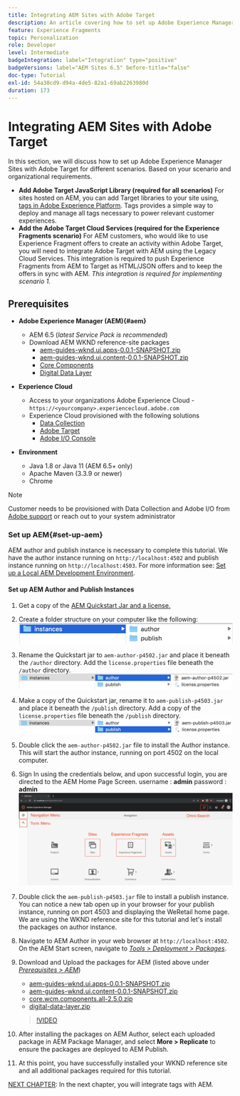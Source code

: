 ```yaml
---
title: Integrating AEM Sites with Adobe Target
description: An article covering how to set up Adobe Experience Manager with Adobe Target for different scenarios.
feature: Experience Fragments
topic: Personalization
role: Developer
level: Intermediate
badgeIntegration: label="Integration" type="positive"
badgeVersions: label="AEM Sites 6.5" before-title="false"
doc-type: Tutorial
exl-id: 54a30cd9-d94a-4de5-82a1-69ab2263980d
duration: 173
---
```

# Integrating AEM Sites with Adobe Target

In this section, we will discuss how to set up Adobe Experience Manager Sites with Adobe Target for different scenarios. Based on your scenario and organizational requirements.

* **Add Adobe Target JavaScript Library (required for all scenarios)**
    For sites hosted on AEM, you can add Target libraries to your site using, [tags in Adobe Experience Platform](https://experienceleague.adobe.com/docs/experience-platform/tags/home.html). Tags provides a simple way to deploy and manage all tags necessary to power relevant customer experiences.
* **Add the Adobe Target Cloud Services (required for the Experience Fragments scenario)**
    For AEM customers, who would like to use Experience Fragment offers to create an activity within Adobe Target, you will need to integrate Adobe Target with AEM using the Legacy Cloud Services. This integration is required to push Experience Fragments from AEM to Target as HTML/JSON offers and to keep the offers in sync with AEM. *This integration is required for implementing scenario 1.*

## Prerequisites

* **Adobe Experience Manager (AEM){#aem}**
  * AEM 6.5 (*latest Service Pack is recommended*)
  * Download AEM WKND reference-site packages
    * [aem-guides-wknd.ui.apps-0.0.1-SNAPSHOT.zip](https://github.com/adobe/aem-guides-wknd/releases/download/archetype-18.1/aem-guides-wknd.ui.apps-0.0.1-SNAPSHOT.zip)
    * [aem-guides-wknd.ui.content-0.0.1-SNAPSHOT.zip](https://github.com/adobe/aem-guides-wknd/releases/download/archetype-18.1/aem-guides-wknd.ui.content-0.0.1-SNAPSHOT.zip)
    * [Core Components](https://github.com/adobe/aem-core-wcm-components/releases/download/core.wcm.components.reactor-2.5.0/core.wcm.components.all-2.5.0.zip)
    * [Digital Data Layer](assets/implementation/digital-data-layer.zip)

* **Experience Cloud**
  * Access to your organizations Adobe Experience Cloud - `https://<yourcompany>.experiencecloud.adobe.com`
  * Experience Cloud provisioned with the following solutions
    * [Data Collection](https://experiencecloud.adobe.com)
    * [Adobe Target](https://experiencecloud.adobe.com)
    * [Adobe I/O Console](https://console.adobe.io)

* **Environment**
  * Java 1.8 or Java 11 (AEM 6.5+ only)
  * Apache Maven (3.3.9 or newer)
  * Chrome

>[!NOTE]
>
> Customer needs to be provisioned with Data Collection and Adobe I/O from [Adobe support](https://helpx.adobe.com/contact/enterprise-support.ec.html) or reach out to your system administrator

### Set up AEM{#set-up-aem}

AEM author and publish instance is necessary to complete this tutorial. We have the author instance running on `http://localhost:4502` and publish instance running on `http://localhost:4503`. For more information see: [Set up a Local AEM Development Environment](https://helpx.adobe.com/experience-manager/kt/platform-repository/using/local-aem-dev-environment-article-setup.html).

#### Set up AEM Author and Publish Instances

1. Get a copy of the [AEM Quickstart Jar and a license.](https://helpx.adobe.com/experience-manager/6-5/sites/deploying/using/deploy.html#GettingtheSoftware)
2. Create a folder structure on your computer like the following:
    ![Folder Structure](assets/implementation/aem-setup-1.png)
3. Rename the Quickstart jar to `aem-author-p4502.jar` and place it beneath the `/author` directory. Add the `license.properties` file beneath the `/author` directory.
    ![AEM Author Instance](assets/implementation/aem-setup-author.png)
4. Make a copy of the Quickstart jar, rename it to `aem-publish-p4503.jar` and place it beneath the `/publish` directory. Add a copy of the `license.properties` file beneath the `/publish` directory.
    ![AEM Publish Instance](assets/implementation/aem-setup-publish.png)
5. Double click the `aem-author-p4502.jar` file to install the Author instance. This will start the author instance, running on port 4502 on the local computer.
6. Sign In using the credentials below, and upon successful login, you are directed to the AEM Home Page Screen.
   username : **admin**
   password : **admin**
    ![AEM Publish Instance](assets/implementation/aem-author-home-page.png)
7. Double click the `aem-publish-p4503.jar` file to install a publish instance. You can notice a new tab open up in your browser for your publish instance, running on port 4503 and displaying the WeRetail home page. We are using the WKND reference site for this tutorial and let's install the packages on author instance.
8. Navigate to AEM Author in your web browser at `http://localhost:4502`. On the AEM Start screen, navigate to *[Tools > Deployment > Packages](http://localhost:4502/crx/packmgr/index.jsp)*.
9. Download and Upload the packages for AEM (listed above under *[Prerequisites > AEM](#aem)*)
    * [aem-guides-wknd.ui.apps-0.0.1-SNAPSHOT.zip](https://github.com/adobe/aem-guides-wknd/releases/download/archetype-18.1/aem-guides-wknd.ui.apps-0.0.1-SNAPSHOT.zip)
    * [aem-guides-wknd.ui.content-0.0.1-SNAPSHOT.zip](https://github.com/adobe/aem-guides-wknd/releases/download/archetype-18.1/aem-guides-wknd.ui.content-0.0.1-SNAPSHOT.zip)
    * [core.wcm.components.all-2.5.0.zip](https://github.com/adobe/aem-core-wcm-components/releases/download/core.wcm.components.reactor-2.5.0/core.wcm.components.all-2.5.0.zip)
    * [digital-data-layer.zip](assets/implementation/digital-data-layer.zip)

    >[!VIDEO](https://video.tv.adobe.com/v/28377?quality=12&learn=on)
10. After installing the packages on AEM Author, select each uploaded package in AEM Package Manager, and select **More > Replicate** to ensure the packages are deployed to AEM Publish.
11. At this point, you have successfully installed your WKND reference site and all additional packages required for this tutorial.

[NEXT CHAPTER](./using-launch-adobe-io.md): In the next chapter, you will integrate tags with AEM.
